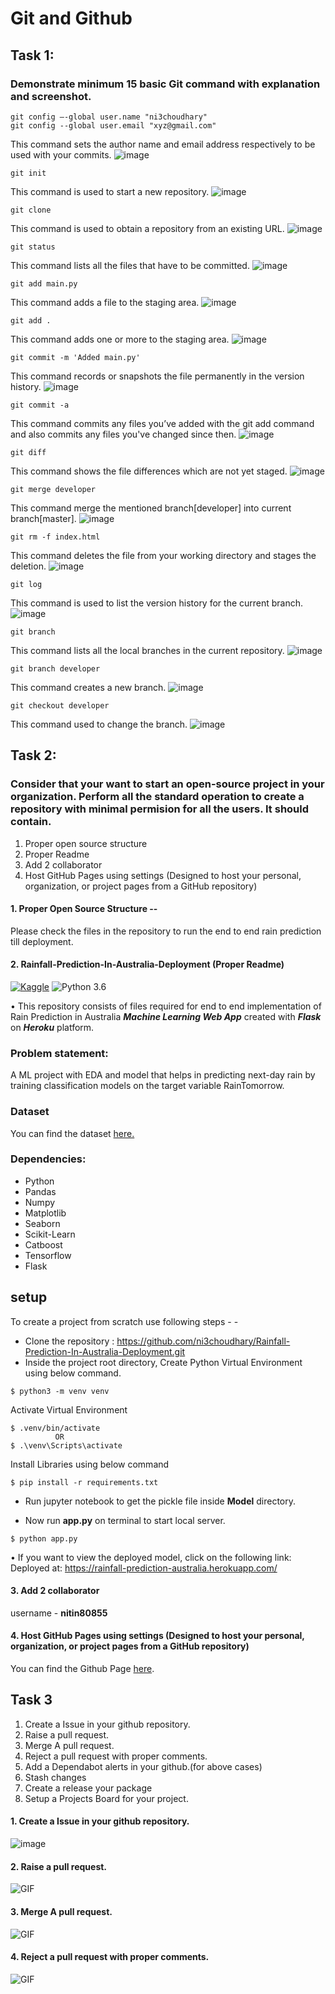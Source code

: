 # Git and Github


## Task 1:

### Demonstrate minimum 15 basic Git command with explanation and screenshot.


```
git config –-global user.name "ni3choudhary"
git config --global user.email "xyz@gmail.com"
```
This command sets the author name and email address respectively to be used with your commits.
![image](./readme_resources/git_config.JPG)


```
git init 
```
This command is used to start a new repository.
![image](./readme_resources/git_init.JPG)


```
git clone
```
This command is used to obtain a repository from an existing URL.
![image](./readme_resources/git_clone.JPG)


```
git status
```
This command lists all the files that have to be committed.
![image](./readme_resources/git_status.JPG)

```
git add main.py
```
This command adds a file to the staging area.
![image](./readme_resources/git_add.JPG)


```
git add .
```
This command adds one or more to the staging area.
![image](./readme_resources/git_add_all.JPG)


```
git commit -m 'Added main.py'
```
This command records or snapshots the file permanently in the version history.
![image](./readme_resources/git_commit.JPG)


```
git commit -a
```
This command commits any files you’ve added with the git add command and also commits any files you've changed since then.
![image](./readme_resources/git_commit_a.JPG)


```
git diff
```
This command shows the file differences which are not yet staged.
![image](./readme_resources/git_diff.JPG)


```
git merge developer
```
This command merge the mentioned branch[developer] into current branch[master].
![image](./readme_resources/git_merge.JPG)


```
git rm -f index.html
```
This command deletes the file from your working directory and stages the deletion.
![image](./readme_resources/git_rm.JPG)


```
git log
```
This command is used to list the version history for the current branch.
![image](./readme_resources/git_log.JPG)

```
git branch
```
This command lists all the local branches in the current repository.
![image](./readme_resources/git_branch.JPG)


```
git branch developer
```
This command creates a new branch.
![image](./readme_resources/git_branch_name.JPG)


```
git checkout developer
```
This command used to change the branch.
![image](./readme_resources/git_checkout.JPG)


## Task 2:

### Consider that your want to start an open-source project in your organization. Perform all the standard operation to create a repository with minimal permision for all the users. It should contain.

1. Proper open source structure
2. Proper Readme
3. Add 2 collaborator
4. Host GitHub Pages using settings (Designed to host your personal, organization, or project pages from a GitHub repository)

#### 1. Proper Open Source Structure -- 
Please check the files in the repository to run the end to end rain prediction till deployment.

#### 2. Rainfall-Prediction-In-Australia-Deployment (Proper Readme)

[![Kaggle](https://img.shields.io/badge/Dataset-Kaggle-blue.svg)](https://www.kaggle.com/datasets/jsphyg/weather-dataset-rattle-package) ![Python 3.6](https://img.shields.io/badge/Python-3.6-brightgreen.svg)

• This repository consists of files required for end to end implementation of Rain Prediction in Australia ___Machine Learning Web App___ created with ___Flask___ on ___Heroku___ platform.

### Problem statement:
A ML project with EDA and model that helps in predicting next-day rain by training classification models on the target variable RainTomorrow.

### Dataset
You can find the dataset [here.](https://www.kaggle.com/datasets/jsphyg/weather-dataset-rattle-package)

### Dependencies:
* Python 
* Pandas
* Numpy
* Matplotlib
* Seaborn
* Scikit-Learn
* Catboost
* Tensorflow
* Flask 

## setup
To create a project from scratch use following steps - -

- Clone the repository : https://github.com/ni3choudhary/Rainfall-Prediction-In-Australia-Deployment.git
- Inside the project root directory, Create Python Virtual Environment using below command.
```console
$ python3 -m venv venv
``` 

Activate Virtual Environment
```console
$ .venv/bin/activate 
          OR
$ .\venv\Scripts\activate
```
Install Libraries using below command
```console
$ pip install -r requirements.txt
```
- Run jupyter notebook to get the pickle file inside **Model** directory.

- Now run **app.py** on terminal to start local server.
```console
$ python app.py
```

• If you want to view the deployed model, click on the following link: Deployed at: https://rainfall-prediction-australia.herokuapp.com/


#### 3. Add 2 collaborator 

username - **nitin80855**

#### 4. Host GitHub Pages using settings (Designed to host your personal, organization, or project pages from a GitHub repository)

You can find the Github Page <a href='https://nitin80855.github.io/assignement-1-git-task2-github-pages/'>here</a>. 

## Task 3

1. Create a Issue in your github repository.
2. Raise a pull request.
3. Merge A pull request.
4. Reject a pull request with proper comments.
5. Add a Dependabot alerts in your github.(for above cases)
6. Stash changes
7. Create a release your package
8. Setup a Projects Board for your project.


#### 1. Create a Issue in your github repository.

![image](./readme_resources/github_issues.JPG)

#### 2. Raise a pull request.

![GIF](./readme_resources/github_create_pull_request.gif)

#### 3. Merge A pull request.

![GIF](./readme_resources/github_merge_pull_request.gif)

#### 4. Reject a pull request with proper comments.
![GIF](./readme_resources/github_close_pull_request.gif)